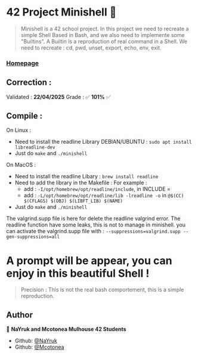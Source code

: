 # 42 Project Minishell 👋

> Minishell is a 42 school project. In this project we need to recreate a simple Shell
> Based in Bash, and we also need to implemente some "Builtins".
> A Builtin is a reproduction of real command in a Shell.
> We need to recreate : cd, pwd, unset, export, echo, env, exit.

### [Homepage](https://github.com/NaYruk/Minishell)

## Correction :

Validated : **22/04/2025**
Grade : ✅ **101%** ✅

## Compile :

On Linux :
- Need to install the readline Library DEBIAN/UBUNTU : `sudo apt install libreadline-dev`
- Just do `make` and `./minishell`

On MacOS :
- Need to install the readline Libary : `brew install readline`
- Need to add the library in the Makefile :
	For example :
	- add : `-I/opt/homebrew/opt/readline/include`, in INCLUDE =
	- add : `-L/opt/homebrew/opt/readline/lib -lreadline -o` in `@$(CC) $(CFLAGS) $(OBJ) $(LIBFT_LIB) $(NAME)`
- Just do `make` and `./minishell`

The valgrind.supp file is here for delete the readline valgrind error.
The readline function have some leaks, this is not to manage in minishell.
you can activate the valgrind.supp file with : `--suppressions=valgrind.supp --gen-suppressions=all`

# A prompt will be appear, you can enjoy in this beautiful Shell !
> Precision : This is not the real bash comportement, this is a simple reproduction.

## Author

👤 **NaYruk and Mcotonea Mulhouse 42 Students**

* Github: [@NaYruk](https://github.com/NaYruk)
* Github: [@Mcotonea](https://github.com/mcotonea42)
